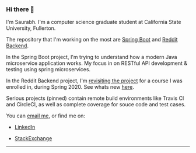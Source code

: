 ### Hi there 👋

<!--
**saurabmish/saurabmish** is a ✨ _special_ ✨ repository because its `README.md` (this file) appears on your GitHub profile.

Here are some ideas to get you started:

- 🔭 I’m currently working on ...
- 🌱 I’m currently learning ...
- 📫 How to reach me: ...
-->

I'm Saurabh. I'm a computer science graduate student at California State University, Fullerton.

The repository that I'm working on the most are [Spring Boot][1] and [Reddit Backend][2]. 

In the Spring Boot project, I'm trying to understand how a modern Java microservice application works. My focus in on RESTful API development & testing using spring microservices.

In the Reddit Backend project, I'm [revisiting the project][3] for a course I was enrolled in, during Spring 2020. See whats new [here][2].

Serious projects (pinned) contain remote build environments like Travis CI and CircleCI, as well as complete coverage for souce code and test cases.

You can [email me](mailto:saurab.mish@gmail.com), or find me on:

+ [LinkedIn][4]

+ [StackExchange][5]

----

[1]: https://github.com/saurabmish/Spring-Boot
[2]: https://github.com/saurabmish/Reddit-Backend
[3]: https://github.com/sean-maclane/cpsc-449-group-c-project
[4]: https://www.linkedin.com/in/saurabmish/
[5]: https://stackexchange.com/users/13375762/saurabh?tab=accounts
